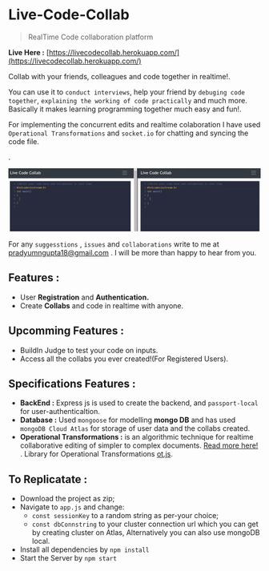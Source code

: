# Live-Code-Collab
>RealTime Code collaboration platform 

**Live Here :**  [https://livecodecollab.herokuapp.com/](https://livecodecollab.herokuapp.com/)

Collab with your friends, colleagues and code together in realtime!. 

You can use it to `conduct interviews`, help your friend by `debuging code together`, `explaining the working of code practically` and much more. Basically it makes learning programming together much easy and fun!.

For implementing the concurrent edits and realtime colaboration I have used `Operational Transformations` and `socket.io` for chatting and syncing the code file. 

.

![](result2.gif)

For any `suggesstions` , `issues` and `collaborations` write to me at [pradyumngupta18@gmail.com](mailto:pradyumngupta18@gmail.com) . I will be more than happy to hear from you.
## Features :
  - User **Registration** and **Authentication.**
  - Create **Collabs** and code in realtime with anyone.


## Upcomming Features :
  - BuildIn Judge to test your code on inputs. 
  - Access all the collabs you ever created!(For Registered Users). 
  


## Specifications Features :

  - **BackEnd  :** Express js is used to create the backend, and `passport-local` for user-authenticaltion.
  - **Database :** Used `mongoose` for modelling **mongo DB** and has used `mongoDB Cloud Atlas` for storage of user data and the collabs created.
  - **Operational Transformations :** is an algorithmic technique for realtime collaborative editing of simpler to complex documents. [Read more here!](http://operational-transformation.github.io/) . Library for Operational Transformations [ot.js](https://github.com/Operational-Transformation/ot.js/).
  
 ## To Replicatate :
 
  - Download the project as zip;
  - Navigate to `app.js` and change:
    - `const sessionKey` to a random string as per-your choice;
    - `const dbConnstring` to your cluster connection url which you can get by creating cluster on Atlas, Alternatively you can also use mongoDB local.
  - Install all dependencies by
    ``` npm install ```
  - Start the Server by
    ``` npm start ```
    
  
